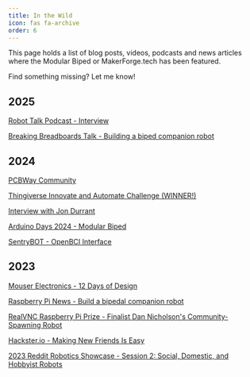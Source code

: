 ```yaml
---
title: In the Wild
icon: fas fa-archive
order: 6
---
```


This page holds a list of blog posts, videos, podcasts and news articles where the Modular Biped or MakerForge.tech has been featured.

Find something missing? Let me know!

## 2025

[Robot Talk Podcast - Interview](https://www.robottalk.org/2025/02/14/episode-109-dan-nicholson/)

[Breaking Breadboards Talk - Building a biped companion robot](https://www.youtube.com/live/dQ3WG0pJU5c?si=_8ZJOhxEiHocPYvB)

## 2024

[PCBWay Community](https://www.pcbway.com/project/shareproject/Bipedal_Companion_Robot_Open_Source_3D_Printable_c31a5d65.html)

[Thingiverse Innovate and Automate Challenge (WINNER!)](https://www.thingiverse.com/challenges/pcbway)

[Interview with Jon Durrant](https://www.youtube.com/watch?v=8pvR5WhKHZ0)

[Arduino Days 2024 - Modular Biped](https://www.youtube.com/embed/wSdFAJ3gcpM?si=8Zu_aSdaqDEUm7ey)

[SentryBOT - OpenBCI Interface](https://github.com/makerforgetech/modular-biped/discussions/66)

## 2023

[Mouser Electronics - 12 Days of Design](https://www.instagram.com/p/C1KqxkZoAFl/?img_index=1)

[Raspberry Pi News - Build a bipedal companion robot](https://www.raspberrypi.com/news/build-a-bipedal-companion-robot/)

[RealVNC Raspberry Pi Prize - Finalist Dan Nicholson's Community-Spawning Robot](https://www.realvnc.com/en/blog/realvnc-raspberry-pi-prize-finalist-dan-nicholson-companion-robot/)

[Hackster.io - Making New Friends Is Easy](https://www.hackster.io/news/making-new-friends-is-easy-26e43a6a22fb)

[2023 Reddit Robotics Showcase - Session 2: Social, Domestic, and Hobbyist Robots](https://redditroboticsshowcase.wordpress.com/)




